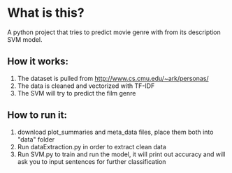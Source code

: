 # What is this?
A python project that tries to predict movie genre with from its description SVM model.

## How it works:
1) The dataset is pulled from http://www.cs.cmu.edu/~ark/personas/
2) The data is cleaned and vectorized with TF-IDF
3) The SVM will try to predict the film genre

## How to run it:
1) download plot_summaries and meta_data files, place them both into "data" folder 
2) Run dataExtraction.py in order to extract clean data
3) Run SVM.py to train and run the model, it will print out accuracy and will ask you to input sentences for further classification
